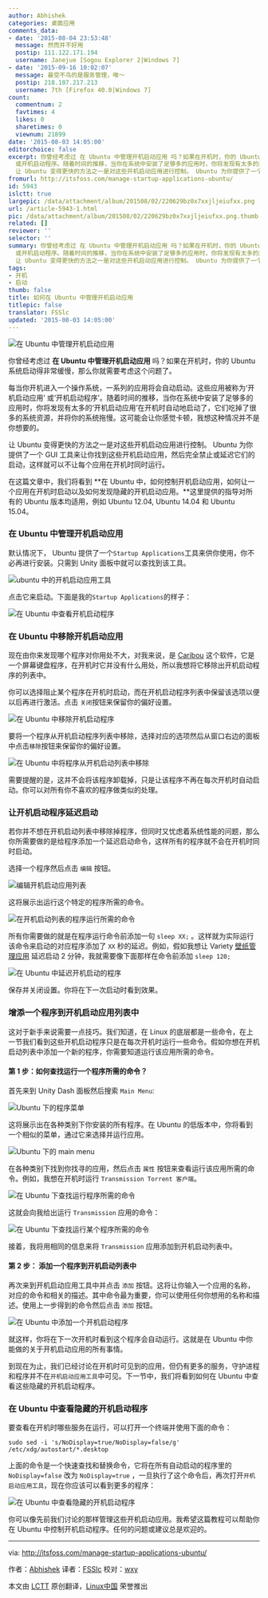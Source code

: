 ```yaml
---
author: Abhishek
categories: 桌面应用
comments_data:
- date: '2015-08-04 23:53:48'
  message: 然而并不好用
  postip: 111.122.171.194
  username: Janejue [Sogou Explorer 2|Windows 7]
- date: '2015-09-16 10:02:07'
  message: 最受不鸟的是服务管理，唉～
  postip: 218.107.217.213
  username: 7th [Firefox 40.0|Windows 7]
count:
  commentnum: 2
  favtimes: 4
  likes: 0
  sharetimes: 0
  viewnum: 21899
date: '2015-08-03 14:05:00'
editorchoice: false
excerpt: 你曾经考虑过 在 Ubuntu 中管理开机启动应用 吗？如果在开机时，你的 Ubuntu 系统启动得非常缓慢，那么你就需要考虑这个问题了。 每当你开机进入一个操作系统，一系列的应用将会自动启动。这些应用被称为开机启动应用
  或开机启动程序。随着时间的推移，当你在系统中安装了足够多的应用时，你将发现有太多的开机启动应用在开机时自动地启动了，它们吃掉了很多的系统资源，并将你的系统拖慢。这可能会让你感觉卡顿，我想这种情况并不是你想要的。
  让 Ubuntu 变得更快的方法之一是对这些开机启动应用进行控制。 Ubuntu 为你提供了一个 GUI 工
fromurl: http://itsfoss.com/manage-startup-applications-ubuntu/
id: 5943
islctt: true
largepic: /data/attachment/album/201508/02/220629bz0x7xxjljeiufxx.png
url: /article-5943-1.html
pic: /data/attachment/album/201508/02/220629bz0x7xxjljeiufxx.png.thumb.jpg
related: []
reviewer: ''
selector: ''
summary: 你曾经考虑过 在 Ubuntu 中管理开机启动应用 吗？如果在开机时，你的 Ubuntu 系统启动得非常缓慢，那么你就需要考虑这个问题了。 每当你开机进入一个操作系统，一系列的应用将会自动启动。这些应用被称为开机启动应用
  或开机启动程序。随着时间的推移，当你在系统中安装了足够多的应用时，你将发现有太多的开机启动应用在开机时自动地启动了，它们吃掉了很多的系统资源，并将你的系统拖慢。这可能会让你感觉卡顿，我想这种情况并不是你想要的。
  让 Ubuntu 变得更快的方法之一是对这些开机启动应用进行控制。 Ubuntu 为你提供了一个 GUI 工
tags:
- 开机
- 启动
thumb: false
title: 如何在 Ubuntu 中管理开机启动应用
titlepic: false
translator: FSSlc
updated: '2015-08-03 14:05:00'
---
```


![在 Ubuntu 中管理开机启动应用](/data/attachment/album/201508/02/220629bz0x7xxjljeiufxx.png)


你曾经考虑过 **在 Ubuntu 中管理开机启动应用** 吗？如果在开机时，你的 Ubuntu 系统启动得非常缓慢，那么你就需要考虑这个问题了。


每当你开机进入一个操作系统，一系列的应用将会自动启动。这些应用被称为‘开机启动应用’ 或‘开机启动程序’。随着时间的推移，当你在系统中安装了足够多的应用时，你将发现有太多的‘开机启动应用’在开机时自动地启动了，它们吃掉了很多的系统资源，并将你的系统拖慢。这可能会让你感觉卡顿，我想这种情况并不是你想要的。


让 Ubuntu 变得更快的方法之一是对这些开机启动应用进行控制。 Ubuntu 为你提供了一个 GUI 工具来让你找到这些开机启动应用，然后完全禁止或延迟它们的启动，这样就可以不让每个应用在开机时同时运行。


在这篇文章中，我们将看到 **在 Ubuntu 中，如何控制开机启动应用，如何让一个应用在开机时启动以及如何发现隐藏的开机启动应用。**这里提供的指导对所有的 Ubuntu 版本均适用，例如 Ubuntu 12.04, Ubuntu 14.04 和 Ubuntu 15.04。


### 在 Ubuntu 中管理开机启动应用


默认情况下， Ubuntu 提供了一个`Startup Applications`工具来供你使用，你不必再进行安装。只需到 Unity 面板中就可以查找到该工具。


![ubuntu 中的开机启动应用工具](/data/attachment/album/201508/02/220629xvit4hm213hdu9g3.jpg)


点击它来启动。下面是我的`Startup Applications`的样子：


![在 Ubuntu 中查看开机启动程序](/data/attachment/album/201508/02/220630ohmcktx52cc5ha2c.png)


### 在 Ubuntu 中移除开机启动应用


现在由你来发现哪个程序对你用处不大，对我来说，是 [Caribou](https://wiki.gnome.org/action/show/Projects/Caribou?action=show&redirect=Caribou) 这个软件，它是一个屏幕键盘程序，在开机时它并没有什么用处，所以我想将它移除出开机启动程序的列表中。


你可以选择阻止某个程序在开机时启动，而在开机启动程序列表中保留该选项以便以后再进行激活。点击 `关闭`按钮来保留你的偏好设置。


![在 Ubuntu 中移除开机启动程序](/data/attachment/album/201508/02/220630f5j97wc7bq7855wk.png)


要将一个程序从开机启动程序列表中移除，选择对应的选项然后从窗口右边的面板中点击`移除`按钮来保留你的偏好设置。


![在 Ubuntu 中将程序从开机启动列表中移除](/data/attachment/album/201508/02/220632h9cz94vae2ag3c8m.jpg)


需要提醒的是，这并不会将该程序卸载掉，只是让该程序不再在每次开机时自动启动。你可以对所有你不喜欢的程序做类似的处理。


### 让开机启动程序延迟启动


若你并不想在开机启动列表中移除掉程序，但同时又忧虑着系统性能的问题，那么你所需要做的是给程序添加一个延迟启动命令，这样所有的程序就不会在开机时同时启动。


选择一个程序然后点击 `编辑` 按钮。


![编辑开机启动应用列表](/data/attachment/album/201508/02/220636lss7zeywsywgz87n.png)


这将展示出运行这个特定的程序所需的命令。


![在开机启动列表的程序运行所需的命令](/data/attachment/album/201508/02/220637qodukg1dn70qunyi.jpg)


所有你需要做的就是在程序运行命令前添加一句 `sleep XX;` 。这样就为实际运行该命令来启动的对应程序添加了 `XX` 秒的延迟。例如，假如我想让 Variety [壁纸管理应用](http://itsfoss.com/applications-manage-wallpapers-ubuntu/) 延迟启动 2 分钟，我就需要像下面那样在命令前添加 `sleep 120;`


![在 Ubuntu 中延迟开机启动的程序](/data/attachment/album/201508/02/220637au44lg6gw7blq2u7.png)


保存并关闭设置。你将在下一次启动时看到效果。


### 增添一个程序到开机启动应用列表中


这对于新手来说需要一点技巧。我们知道，在 Linux 的底层都是一些命令，在上一节我们看到这些开机启动程序只是在每次开机时运行一些命令。假如你想在开机启动列表中添加一个新的程序，你需要知道运行该应用所需的命令。


#### 第 1 步：如何查找运行一个程序所需的命令？


首先来到 Unity Dash 面板然后搜索 `Main Menu`:


![Ubuntu 下的程序菜单](/data/attachment/album/201508/02/220637bh22fdqr68qihc22.jpg)


这将展示出在各种类别下你安装的所有程序。在 Ubuntu 的低版本中，你将看到一个相似的菜单，通过它来选择并运行应用。


![Ubuntu 下的 main menu ](/data/attachment/album/201508/02/220640w42j2zgu29u69jjz.jpg)


在各种类别下找到你找寻的应用，然后点击 `属性` 按钮来查看运行该应用所需的命令。例如，我想在开机时运行 `Transmission Torrent 客户端`。


![在 Ubuntu 下查找运行程序所需的命令](/data/attachment/album/201508/02/220649gvkl0gnvil12yjy1.jpg)


这就会向我给出运行 `Transmission` 应用的命令：


![在 Ubuntu 下查找运行某个程序所需的命令](/data/attachment/album/201508/02/220658z737j7xs5pp8p43i.png)


接着，我将用相同的信息来将 `Transmission` 应用添加到开机启动列表中。


#### 第 2 步： 添加一个程序到开机启动列表中


再次来到开机启动应用工具中并点击 `添加` 按钮。这将让你输入一个应用的名称，对应的命令和相关的描述。其中命令最为重要，你可以使用任何你想用的名称和描述。使用上一步得到的命令然后点击 `添加` 按钮。


![在 Ubuntu 中添加一个开机启动程序](/data/attachment/album/201508/02/220700lrrgsj93c7h73s3r.jpg)


就这样，你将在下一次开机时看到这个程序会自动运行。这就是在 Ubuntu 中你能做的关于开机启动应用的所有事情。


到现在为止，我们已经讨论在开机时可见到的应用，但仍有更多的服务，守护进程和程序并不在`开机启动应用工具`中可见。下一节中，我们将看到如何在 Ubuntu 中查看这些隐藏的开机启动程序。


### 在 Ubuntu 中查看隐藏的开机启动程序


要查看在开机时哪些服务在运行，可以打开一个终端并使用下面的命令：



```
sudo sed -i 's/NoDisplay=true/NoDisplay=false/g' /etc/xdg/autostart/*.desktop

```

上面的命令是一个快速查找和替换命令，它将在所有自动启动的程序里的 `NoDisplay=false` 改为 `NoDisplay=true` ，一旦执行了这个命令后，再次打开`开机启动应用工具`，现在你应该可以看到更多的程序：


![在 Ubuntu 中查看隐藏的开机启动程序](/data/attachment/album/201508/02/220702oj501820jmq05jig.jpg)


你可以像先前我们讨论的那样管理这些开机启动应用。我希望这篇教程可以帮助你在 Ubuntu 中控制开机启动程序。任何的问题或建议总是欢迎的。




---


via: <http://itsfoss.com/manage-startup-applications-ubuntu/>


作者：[Abhishek](http://itsfoss.com/author/abhishek/) 译者：[FSSlc](https://github.com/FSSlc) 校对：[wxy](https://github.com/wxy)


本文由 [LCTT](https://github.com/LCTT/TranslateProject) 原创翻译，[Linux中国](https://linux.cn/) 荣誉推出